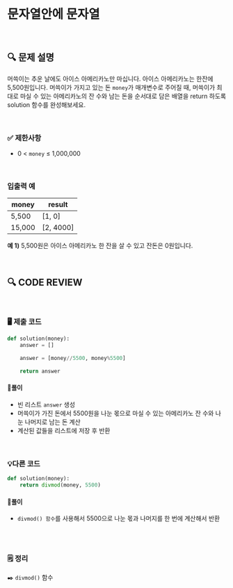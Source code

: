 # 문자열안에 문자열
<br/>

## **🔍 문제 설명**

머쓱이는 추운 날에도 아이스 아메리카노만 마십니다. 아이스 아메리카노는 한잔에 5,500원입니다. 머쓱이가 가지고 있는 돈 `money`가 매개변수로 주어질 때, 머쓱이가 최대로 마실 수 있는 아메리카노의 잔 수와 남는 돈을 순서대로 담은 배열을 return 하도록 solution 함수를 완성해보세요.

<br/>

### **✅ 제한사항**

- 0 < `money` ≤ 1,000,000
<br/>

### **입출력 예**


|  money  |   result  |
| ------- | --------- |
|  5,500  |   [1, 0]  |
|  15,000 | [2, 4000] |

**예 1)**
5,500원은 아이스 아메리카노 한 잔을 살 수 있고 잔돈은 0원입니다.

<br/>

## **🔍 CODE REVIEW**
<br/>

### **🖥️ 제출 코드**

```python
def solution(money):
    answer = []
    
    answer = [money//5500, money%5500]
    
    return answer
```

#### **📍풀이**

- 빈 리스트 `answer` 생성
- 머쓱이가 가진 돈에서 5500원을 나눈 몫으로 마실 수 있는 아메리카노 잔 수와 나눈 나머지로 남는 돈 계산
- 계산된 값들을 리스트에 저장 후 반환

<br/>

### **💡다른 코드**
```python
def solution(money):
    return divmod(money, 5500)
```

#### **📍풀이**

- `divmod() 함수`를 사용해서 5500으로 나눈 몫과 나머지를 한 번에 계산해서 반환  
<br/>

  #
### **🗒️ 정리**
✒️ `divmod()` 함수